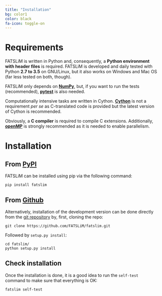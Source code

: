 ```yaml
---
title: "Installation"
bg: color1
color: black
fa-icon: toggle-on
---
```


# Requirements

FATSLiM is written in Python and, consequently, a **Python environment with header files** is required. FATSLiM is 
developed and daily tested with Python **2.7 to 3.5** on GNU/Linux, but it also works on Windows and Mac OS
(far less tested on both, though).

FATSLiM only depends on [**NumPy**](http://www.numpy.org/), but, 
 if you want to run the tests (recommended), [**pytest**](http://pytest.org/) is also needed.
 
Computationally intensive tasks are written in Cython. [**Cython**](http://cython.org/) is not a requirement *per se* 
as C-translated code is provided but the latest version of Cython is recommended.

Obviously, a **C compiler** is required to compile C extensions. Additionally, [**openMP**](http://openmp.org/)
 is strongly recommended as it is needed to enable parallelism.

# Installation

## From [PyPI](https://pypi.python.org/pypi/fatslim)

FATSLiM can be installed using pip via the following command:

~~~
pip install fatslim
~~~

## From [Github](https://github.com/FATSLiM/fatslim)

Alternatively, installation of the development version can be done directly from the 
[git repository](https://github.com/FATSLiM/fatslim) by, first, cloning the repo:

~~~
git clone https://github.com/FATSLiM/fatslim.git
~~~

Followed by `setup.py install`:

~~~
cd fatslim/
python setup.py install
~~~

## Check installation

Once the installation is done, it is a good idea to run the `self-test` command to make sure that everything is OK:

~~~
fatslim self-test
~~~